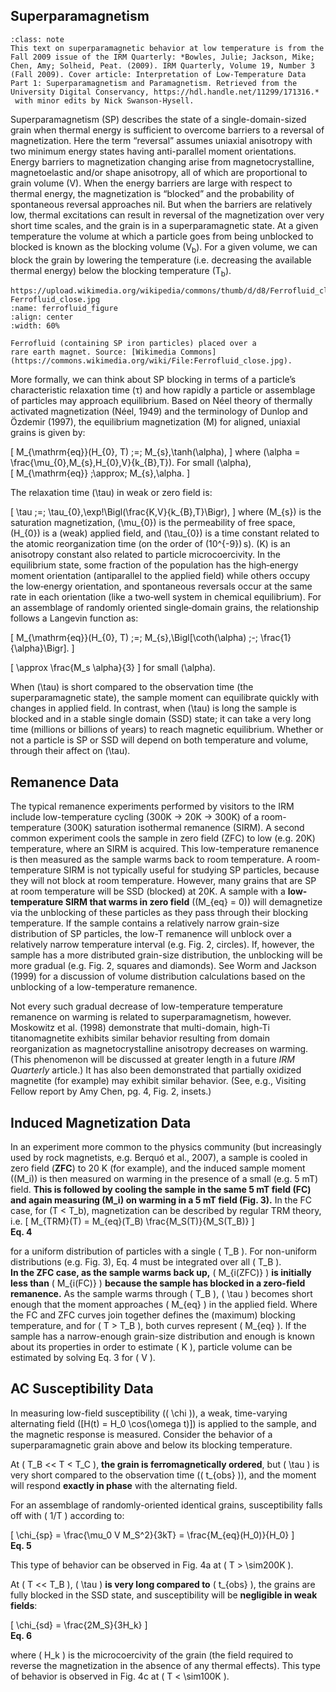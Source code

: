 ## Superparamagnetism

`````{admonition} Source of text
:class: note
This text on superparamagnetic behavior at low temperature is from the Fall 2009 issue of the IRM Quarterly: *Bowles, Julie; Jackson, Mike; Chen, Amy; Solheid, Peat. (2009). IRM Quarterly, Volume 19, Number 3 (Fall 2009). Cover article: Interpretation of Low-Temperature Data Part 1: Superparamagnetism and Paramagnetism. Retrieved from the University Digital Conservancy, https://hdl.handle.net/11299/171316.*
 with minor edits by Nick Swanson-Hysell.
`````

Superparamagnetism (SP) describes the state of a single-domain-sized grain when thermal energy is sufficient to overcome barriers to a reversal of magnetization. Here the term “reversal” assumes uniaxial anisotropy with two minimum energy states having anti-parallel moment orientations. Energy barriers to magnetization changing arise from magnetocrystalline, magnetoelastic and/or shape anisotropy, all of which are proportional to grain volume (V). When the energy barriers are large with respect to thermal energy, the magnetization is “blocked” and the probability of spontaneous reversal approaches nil. But when the barriers are relatively low, thermal excitations can result in reversal of the magnetization over very short time scales, and the grain is in a superparamagnetic state. At a given temperature the volume at which a particle goes from being unblocked to blocked is known as the blocking volume (V<sub>b</sub>). For a given volume, we can block the grain by lowering the temperature (i.e. decreasing the available thermal energy) below the blocking temperature (T<sub>b</sub>).

```{figure}
https://upload.wikimedia.org/wikipedia/commons/thumb/d/d8/Ferrofluid_close.jpg/800px-Ferrofluid_close.jpg
:name: ferrofluid_figure
:align: center
:width: 60%

Ferrofluid (containing SP iron particles) placed over a
rare earth magnet. Source: [Wikimedia Commons](https://commons.wikimedia.org/wiki/File:Ferrofluid_close.jpg).
```

More formally, we can think about SP blocking in terms of a particle’s characteristic relaxation time (τ) and how rapidly a particle or assemblage of particles may approach equilibrium. Based on Néel theory of thermally activated magnetization (Néel, 1949) and the terminology of Dunlop and Özdemir (1997), the equilibrium magnetization \(M\) for aligned, uniaxial grains is given by:

\[
M_{\mathrm{eq}}(H_{0}, T) \;=\; M_{s}\,\tanh(\alpha),
\]
where \(\alpha = \frac{\mu_{0}\,M_{s}\,H_{0}\,V}{k_{B}\,T}\). For small \(\alpha\),  
\[
M_{\mathrm{eq}} \;\approx\; M_{s}\,\alpha.
\]

The relaxation time \(\tau\) in weak or zero field is:
 
\[
\tau \;=\; \tau_{0}\,\exp\!\Bigl(\frac{K\,V}{k_{B}\,T}\Bigr),
\]
where \(M_{s}\) is the saturation magnetization, \(\mu_{0}\) is the permeability of free space, \(H_{0}\) is a (weak) applied field, and \(\tau_{0}\) is a time constant related to the atomic reorganization time (on the order of \(10^{-9}\) s). \(K\) is an anisotropy constant also related to particle microcoercivity. In the equilibrium state, some fraction of the population has the high‐energy moment orientation (antiparallel to the applied field) while others occupy the low‐energy orientation, and spontaneous reversals occur at the same rate in each orientation (like a two‐well system in chemical equilibrium). For an assemblage of randomly oriented single‐domain grains, the relationship follows a Langevin function as:

\[
M_{\mathrm{eq}}(H_{0}, T) \;=\; M_{s}\,\Bigl[\coth(\alpha) \;-\; \frac{1}{\alpha}\Bigr].
\] 

\[
\approx \frac{M_s \alpha}{3}
\]
for small \(\alpha\).

When \(\tau\) is short compared to the observation time (the superparamagnetic state), the sample moment can equilibrate quickly with changes in applied field. In contrast, when \(\tau\) is long the sample is blocked and in a stable single domain (SSD) state; it can take a very long time (millions or billions of years) to reach magnetic equilibrium. Whether or not a particle is SP or SSD will depend on both temperature and volume, through their affect on \(\tau\).

## Remanence Data

The typical remanence experiments performed by visitors to the IRM include low-temperature cycling (300K → 20K → 300K) of a room-temperature (300K) saturation isothermal remanence (SIRM). A second common experiment cools the sample in zero field (ZFC) to low (e.g. 20K) temperature, where an SIRM is acquired. This low-temperature remanence is then measured as the sample warms back to room temperature. A room-temperature SIRM is not typically useful for studying SP particles, because they will not block at room temperature. However, many grains that are SP at room temperature will be SSD (blocked) at 20K. A sample with a **low-temperature SIRM that warms in zero field** (\(M_{eq} = 0\)) will demagnetize via the unblocking of these particles as they pass through their blocking temperature. If the sample contains a relatively narrow grain-size distribution of SP particles, the low-T remanence will unblock over a relatively narrow temperature interval (e.g. Fig. 2, circles). If, however, the sample has a more distributed grain-size distribution, the unblocking will be more gradual (e.g. Fig. 2, squares and diamonds). See Worm and Jackson (1999) for a discussion of volume distribution calculations based on the unblocking of a low-temperature remanence.

Not every such gradual decrease of low-temperature temperature remanence on warming is related to superparamagnetism, however. Moskowitz et al. (1998) demonstrate that multi-domain, high-Ti titanomagnetite exhibits similar behavior resulting from domain reorganization as magnetocrystalline anisotropy decreases on warming. (This phenomenon will be discussed at greater length in a future *IRM Quarterly* article.) It has also been demonstrated that partially oxidized magnetite (for example) may exhibit similar behavior. (See, e.g., Visiting Fellow report by Amy Chen, pg. 4, Fig. 2, insets.)

## Induced Magnetization Data

In an experiment more common to the physics community (but increasingly used by rock magnetists, e.g. Berquó et al., 2007), a sample is cooled in zero field (**ZFC**) to 20 K (for example), and the induced sample moment (\(M_i\)) is then measured on warming in the presence of a small (e.g. 5 mT) field. **This is followed by cooling the sample in the same 5 mT field (FC) and again measuring \(M_i\) on warming in a 5 mT field (Fig. 3).** In the FC case, for \(T < T_b\), magnetization can be described by regular TRM theory, i.e. \[
M_{TRM}(T) = M_{eq}(T_B) \frac{M_S(T)}{M_S(T_B)}
\]  
**Eq. 4**  

for a uniform distribution of particles with a single \( T_B \). For non-uniform distributions (e.g. Fig. 3), Eq. 4 must be integrated over all \( T_B \).  
**In the ZFC case, as the sample warms back up,** \( M_{i(ZFC)} \) **is initially less than** \( M_{i(FC)} \) **because the sample has blocked in a zero-field remanence.** As the sample warms through \( T_B \), \( \tau \) becomes short enough that the moment approaches \( M_{eq} \) in the applied field. Where the FC and ZFC curves join together defines the (maximum) blocking temperature, and for \( T > T_B \), both curves represent \( M_{eq} \). If the sample has a narrow-enough grain-size distribution and enough is known about its properties in order to estimate \( K \), particle volume can be estimated by solving Eq. 3 for \( V \).  

## AC Susceptibility Data  

In measuring low-field susceptibility (\( \chi \)), a weak, time-varying alternating field \([H(t) = H_0 \cos(\omega t)]\) is applied to the sample, and the magnetic response is measured. Consider the behavior of a superparamagnetic grain above and below its blocking temperature.  

At \( T_B << T < T_C \), **the grain is ferromagnetically ordered**, but \( \tau \) is very short compared to the observation time (\( t_{obs} \)), and the moment will respond **exactly in phase** with the alternating field.  

For an assemblage of randomly-oriented identical grains, susceptibility falls off with \( 1/T \) according to:  

\[
\chi_{sp} = \frac{\mu_0 V M_S^2}{3kT} = \frac{M_{eq}(H_0)}{H_0}
\]  
**Eq. 5**  

This type of behavior can be observed in Fig. 4a at \( T > \sim200K \).  

At \( T << T_B \), \( \tau \) **is very long compared to** \( t_{obs} \), the grains are fully blocked in the SSD state, and susceptibility will be **negligible in weak fields**:  

\[
\chi_{sd} = \frac{2M_S}{3H_k}
\]  
**Eq. 6**  

where \( H_k \) is the microcoercivity of the grain (the field required to reverse the magnetization in the absence of any thermal effects). This type of behavior is observed in Fig. 4c at \( T < \sim100K \).





